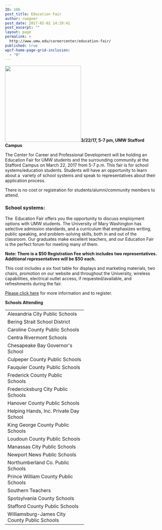 ```yaml
---
ID: 186
post_title: Education Fair
author: rwagner
post_date: 2017-02-02 14:29:41
post_excerpt: ""
layout: page
permalink: >
  http://www.umw.edu/careercenter/education-fair/
published: true
wpcf-home-page-grid-inclusion:
  - "0"
---
```

<img class="alignright wp-image-192" src="http://www.umw.edu/careercenter/wp-content/uploads/sites/41/2017/02/education-fair-2.png" width="251" height="251" /><strong>3/22/17, 5-7 pm, UMW Stafford Campus</strong>
<div class="text-block">

The Center for Career and Professional Development will be holding an Education Fair for UMW students and the surrounding community at the Stafford Campus on March 22, 2017 from 5-7 p.m. This fair is for school systems/education students. Students will have an opportunity to learn about a  variety of school systems and speak to representatives about their application process.

There is no cost or registration for students/alumni/community members to attend.
<h3><strong>School systems</strong>:</h3>
The  Education Fair offers you the opportunity to discuss employment options with UMW students. The University of Mary Washington has selective admission standards, and a curriculum that emphasizes writing, public speaking, and problem-solving skills, both in and out of the classroom. Our graduates make excellent teachers, and our Education Fair is the perfect forum for meeting many of them.

<strong>Note: There is a $50 Registration Fee which includes two representatives. Additional representatives will be $50 each.</strong>

This cost includes a six foot table for displays and marketing materials, two chairs, promotion on our website and throughout the University, wireless capabilities, electrical outlet access, if requested/available, and refreshments during the fair.

<a href="https://docs.google.com/forms/d/e/1FAIpQLSdMRJdvm08n6-bjV901wF2SSP4ZgXwlxEThxH9TDUbsgYCf8Q/viewform" target="_blank" rel="nofollow noopener noreferrer">Please click here</a> for more information and to register.

<strong>Schools Attending
</strong>
<table width="245">
<tbody>
<tr>
<td width="245">Alexandria City Public Schools</td>
</tr>
<tr>
<td>Bering Strait School District</td>
</tr>
<tr>
<td>Caroline County Public Schools</td>
</tr>
<tr>
<td>Centra Rivermont Schools</td>
</tr>
<tr>
<td>Chesapeake Bay Governor's School</td>
</tr>
<tr>
<td>Culpeper County Public Schools</td>
</tr>
<tr>
<td>Fauquier County Public Schools</td>
</tr>
<tr>
<td>Frederick County Public Schools</td>
</tr>
<tr>
<td>Fredericksburg City Public Schools</td>
</tr>
<tr>
<td>Hanover County Public Schools</td>
</tr>
<tr>
<td>Helping Hands, Inc. Private Day School</td>
</tr>
<tr>
<td>King George County Public Schools</td>
</tr>
<tr>
<td>Loudoun County Public Schools</td>
</tr>
<tr>
<td>Manassas City Public Schools</td>
</tr>
<tr>
<td>Newport News Public Schools</td>
</tr>
<tr>
<td>Northumberland Co. Public Schools</td>
</tr>
<tr>
<td>Prince William County Public Schools</td>
</tr>
<tr>
<td>Southern Teachers</td>
</tr>
<tr>
<td>Spotsylvania County Schools</td>
</tr>
<tr>
<td>Stafford County Public Schools</td>
</tr>
<tr>
<td width="245">Williamsburg-James City County
Public Schools</td>
</tr>
</tbody>
</table>
</div>